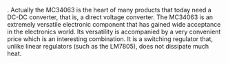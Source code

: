 . Actually the MC34063 is the heart of many products that today need a DC-DC converter, that is, a direct voltage converter. The MC34063 is an extremely versatile electronic component that has gained wide acceptance in the electronics world. Its versatility is accompanied by a very convenient price which is an interesting combination. It is a switching regulator that, unlike linear regulators (such as the LM7805), does not dissipate much heat.

